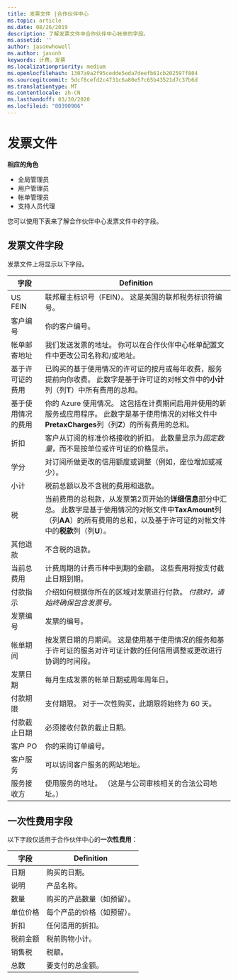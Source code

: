 ```yaml
---
title: 发票文件 |合作伙伴中心
ms.topic: article
ms.date: 08/26/2019
description: 了解发票文件中合作伙伴中心帐单的字段。
ms.assetid: ''
author: jasonwhowell
ms.author: jasonh
keywords: 计费，发票
ms.localizationpriority: medium
ms.openlocfilehash: 1307a9a2f95cedde5eda7deefb61cb202597f804
ms.sourcegitcommit: 5dcf8cefd2c4731c6a80e57c65b43521d7c37b6d
ms.translationtype: MT
ms.contentlocale: zh-CN
ms.lasthandoff: 03/30/2020
ms.locfileid: "80390906"
---
```

# <a name="invoice-files"></a>发票文件

**相应的角色**
-   全局管理员
-   用户管理员
-   帐单管理员
-   支持人员代理

您可以使用下表来了解合作伙伴中心发票文件中的字段。

## <a name="invoice-file-fields"></a>发票文件字段

发票文件上将显示以下字段。

| 字段 | Definition |
| ----- | ---------- |
| US FEIN | 联邦雇主标识号（FEIN）。 这是美国的联邦税务标识符编号。 |
| 客户编号 | 你的客户编号。 |
| 帐单邮寄地址 | 我们发送发票的地址。 你可以在合作伙伴中心帐单配置文件中更改公司名称和/或地址。 |
| 基于许可证的费用 | 已购买的基于使用情况的许可证的按月或每年收费，服务提前向你收费。 此数字是基于许可证的对帐文件中的**小计**列（列**T**）中所有费用的总和。 |
| 基于使用情况的费用 | 你的 Azure 使用情况。 这包括在计费期间启用并使用的新服务或应用程序。 此数字是基于使用情况的对帐文件中**PretaxCharges**列（列**Z**）的所有费用的总和。 |
| 折扣 | 客户从订阅的标准价格接收的折扣。 此数量显示为*固定数量*，而不是按单位或许可证的价格显示。 |
| 学分 | 对订阅所做更改的信用额度或调整（例如，座位增加或减少）。 |
| 小计 | 税前总额以及不含税的费用和退款。 |
| 税 | 当前费用的总税款，从发票第2页开始的**详细信息**部分中汇总。 此数字是基于使用情况的对帐文件中**TaxAmount**列（列**AA**）的所有费用的总和，以及基于许可证的对帐文件中的**税款**列（列**U**）。 |
| 其他退款 | 不含税的退款。 |
| 当前总费用 | 计费周期的计费币种中到期的金额。 这些费用将按支付截止日期到期。 |
| 付款指示 | 介绍如何根据你所在的区域对发票进行付款。 *付款时，请始终确保包含发票号。* |
| 发票编号 | 发票的编号。 |
| 帐单期间 | 按发票日期的月期间。 这是使用基于使用情况的服务和基于许可证的服务对许可证计数的任何信用调整或更改进行协调的时间段。 |
| 发票日期 | 每月生成发票的帐单日期或周年周年日。 |
| 付款期限 | 支付期限。 对于一次性购买，此期限将始终为 60 天。 |
| 付款截止日期 | 必须接收付款的截止日期。 |
| 客户 PO | 你的采购订单编号。 |
| 客户服务 | 可以访问客户服务的网站地址。 |
| 服务接收方 | 使用服务的地址。 （这是与公司审核相关的合法公司地址。） |

## <a name="one-time-charges-fields"></a>一次性费用字段

以下字段仅适用于合作伙伴中心的**一次性费用**：

| 字段 | Definition |
| ----- | ---------- |
| 日期 | 购买的日期。 |
| 说明 | 产品名称。 |
| 数量 | 购买的产品数量（如预留）。 |
| 单位价格 | 每个产品的价格（如预留）。 |
| 折扣 | 任何适用的折扣。 |
| 税前金额 | 税前购物小计。 |
| 销售税 | 税额。 |
| 总数 | 要支付的总金额。 |
